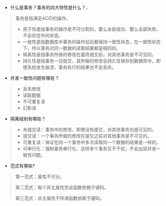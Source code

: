 + 什么是事务？事务的四大特性是什么？、

> 事务是指满足ACID的操作。
>
> + 原子性是指事务的操作是不可分割的，要么全部成功、要么全部失败，不会存在中间状态。
> + 一致性是指数据库中事务的操作前后都保持一致性状态，在一致性状态下，所以事务对同一数据的读取结果都是相同的。
> + 隔离性是指事务所做的修改在最终提交前，对其他事务是不可见的。
> + 持久性是指事务一旦提交，其所做的修改会持久性保存到数据库中。即使系统发生崩溃，事务执行的结果也不会丢失。

+ 并发一致性问题有哪些？

> + 丢失修改
> + 读脏数据
> + 不可重复读
> + 幻影读

+ 隔离级别有哪些？

> + 未提交读：事务中的修改，即使没有提交，对其他事务也是可见的。
> + 提交读：一个事务所做的修改在提交之前对其他事务是不可见的。
> + 可重复读：保证在同一个事务中多次读取同一个数据的结果是一样的。
> + 可串行化：强制事务串行化，这样多个事务互不干扰，不会出现并发一致性问题。

+ 范式有哪些?

> 第一范式：属性不可分。
>
> 第二范式：每个非主属性完全函数依赖于键码。
>
> 第三范式：非主属性不传递函数依赖于键码。



